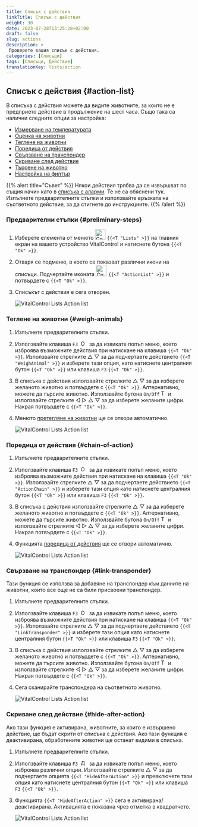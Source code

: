 ```yaml
---
title: Списък с действия
linkTitle: Списък с действия
weight: 30
date: 2023-07-28T13:25:28+02:00
draft: false
slug: actions
description: >
 Проверете вашия списък с действия.
categories: [Списъци]
tags: [Списъци, Действие]
translationKey: lists/action
---
```

## Списък с действия {#action-list}

В списъка с действия можете да видите животните, за които не е предприето действие в продължение на шест часа. Също така са налични следните опции за настройка:

- [Измерване на температурата](../alarm/#take-temperature)
- [Оценка на животни](../alarm/#rate-animal)
- [Теглене на животни](#weigh-animals)
- [Поредица от действия](#chain-of-action)
- [Свързване на транспондер](#link-transponder)
- [Скриване след действие](#hide-after-action)
- [Търсене на животно](../alarm/#search-animal)
- [Настройка на филтър](../alarm/#set-filter)

{{% alert title="Съвет" %}}
Някои действия трябва да се извършват по същия начин като в [списъка с аларми](../alarm). Те не са обяснени тук. Изпълнете предварителните стъпки и използвайте връзката на съответното действие, за да стигнете до инструкциите.
{{% /alert %}}

### Предварителни стъпки {#preliminary-steps}

1. Изберете елемента от менюто <img src="/icons/main/lists.svg" width="28" align="bottom" alt="Списъци" />  `{{<T "Lists" >}}` на главния екран на вашето устройство VitalControl и натиснете бутона `{{<T "Ok" >}}`.

2. Отваря се подменю, в което се показват различни икони на списъци. Подчертайте иконата <img src="/icons/lists/actionlist.svg" width="30" align="bottom" alt="Списък с действия" /> `{{<T "ActionList" >}}` и потвърдете с `{{<T "Ok" >}}`.

3. Списъкът с действия е сега отворен.

   ![VitalControl Lists Action list](../images/firststeps3.png "Предварителни стъпки")

### Теглене на животни {#weigh-animals}

1. Изпълнете предварителните стъпки.

2. Използвайте клавиша `F3` &nbsp;<img src="/icons/footer/open-popup.svg" width="15" align="bottom" alt="Отваряне на попъп" />&nbsp; за да извикате попъп меню, което изброява възможните действия при натискане на клавиша `{{<T "Ok" >}}`. Използвайте стрелките △ ▽ за да подчертаете действието `{{<T "WeighAnimal" >}}` и изберете тази опция, като натиснете централния бутон `{{<T "Ok" >}}` или клавиша `F3` `{{<T "Ok" >}}`.

3. В списъка с действия използвайте стрелките △ ▽ за да изберете желаното животно и потвърдете с `{{<T "Ok" >}}`. Алтернативно, можете да търсите животно. Използвайте бутона `On/Off` <img src="/icons/footer/search.svg" width="15" align="bottom" alt="Търсене" /> и използвайте стрелките ◁ ▷ △ ▽ за да изберете желаните цифри. Накрая потвърдете с `{{<T "Ok" >}}`.

4. Менюто [претегляне на животни](../../actions/record-weight/) ще се отвори автоматично.

   ![VitalControl Lists Action list](../images/weightanimals.png "Претегляне на животни")

### Поредица от действия {#chain-of-action}

1. Изпълнете предварителните стъпки.

2. Използвайте клавиша `F3` &nbsp;<img src="/icons/footer/open-popup.svg" width="15" align="bottom" alt="Отвори попъп" />&nbsp; за да извикате попъп меню, което изброява възможните действия при натискане на клавиша `{{<T "Ok" >}}`. Използвайте стрелките △ ▽ за да подчертаете действието `{{<T "ActionChain" >}}` и изберете тази опция като натиснете централния бутон `{{<T "Ok" >}}` или клавиша `F3` `{{<T "Ok" >}}`.

3. В списъка с действия използвайте стрелките △ ▽ за да изберете желаното животно и потвърдете с `{{<T "Ok" >}}`. Алтернативно, можете да търсите животно. Използвайте бутона `On/Off` <img src="/icons/footer/search.svg" width="15" align="bottom" alt="Търсене" /> и използвайте стрелките ◁ ▷ △ ▽ за да изберете желаните цифри. Накрая потвърдете с `{{<T "Ok" >}}`.

4. Функцията [поредица от действия](../../chain-of-actions) ще се отвори автоматично.

   ![VitalControl Lists Action list](../images/chainofaction.png "Поредица от действия")
 
### Свързване на транспондер {#link-transponder}

Тази функция се използва за добавяне на транспондер към данните на животни, които все още не са били присвоени транспондер.

1. Изпълнете предварителните стъпки.

2. Използвайте клавиша `F3` &nbsp;<img src="/icons/footer/open-popup.svg" width="15" align="bottom" alt="Отвори попъп" />&nbsp; за да извикате попъп меню, което изброява възможните действия при натискане на клавиша `{{<T "Ok" >}}`. Използвайте стрелките △ ▽ за да подчертаете действието `{{<T "LinkTransponder" >}}` и изберете тази опция като натиснете централния бутон `{{<T "Ok" >}}` или клавиша `F3` `{{<T "Ok" >}}`.

3. В списъка с действия използвайте стрелките △ ▽ за да изберете желаното животно и потвърдете с `{{<T "Ok" >}}`. Алтернативно, можете да търсите животно. Използвайте бутона `On/Off` <img src="/icons/footer/search.svg" width="15" align="bottom" alt="Търсене" /> и използвайте стрелките ◁ ▷ △ ▽ за да изберете желаните цифри. Накрая потвърдете с `{{<T "Ok" >}}`.

4. Сега сканирайте транспондера на съответното животно.

   ![VitalControl Lists Action list](../images/linktransponder.png "Свързване на транспондер")

### Скриване след действие {#hide-after-action}

Ако тази функция е активирана, животните, за които е извършено действие, ще бъдат скрити от списъка с действия. Ако тази функция е деактивирана, обработените животни ще останат видими в списъка.

1. Изпълнете предварителните стъпки.

2. Използвайте клавиша `F3` &nbsp;<img src="/icons/footer/open-popup.svg" width="15" align="bottom" alt="Действия" />&nbsp; за да извикате попъп меню, което изброява различни опции. Използвайте стрелките △ ▽ за да подчертаете опцията `{{<T "HideAfterAction" >}}` и превключете тази опция като натиснете централния бутон `{{<T "Ok" >}}` или клавиша `F3` `{{<T "Ok" >}}`.

3. Функцията `{{<T "HideAfterAction" >}}` сега е активирана/деактивирана. Активацията е показана чрез отметка в квадратчето.

   ![VitalControl Lists Action list](../images/hideafteraction.png "Скриване след действие")
